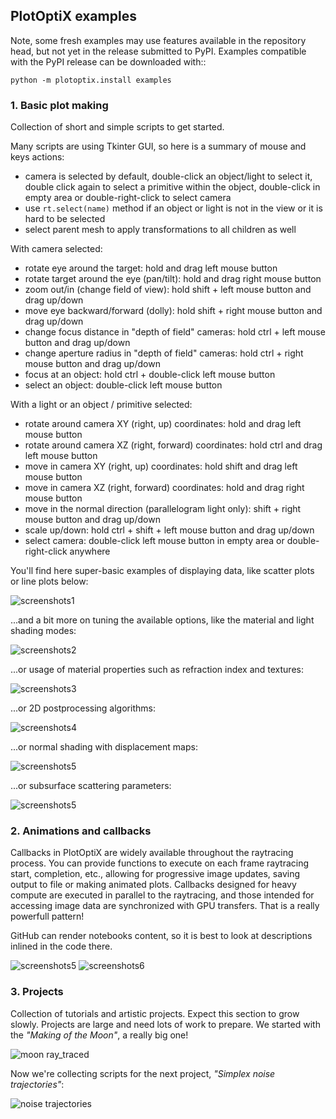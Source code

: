 ## PlotOptiX examples

Note, some fresh examples may use features available in the repository head, but not yet in the release submitted to PyPI. Examples compatible with the PyPI release can be downloaded with::

	python -m plotoptix.install examples

### 1. Basic plot making

Collection of short and simple scripts to get started.

Many scripts are using Tkinter GUI, so here is a summary of mouse and keys actions:

- camera is selected by default, double-click an object/light to select it, double click again to select a primitive within the object, double-click in empty area or double-right-click to select camera
- use ``rt.select(name)`` method if an object or light is not in the view or it is hard to be selected
- select parent mesh to apply transformations to all children as well

With camera selected:

- rotate eye around the target: hold and drag left mouse button
- rotate target around the eye (pan/tilt): hold and drag right mouse button
- zoom out/in (change field of view): hold shift + left mouse button and drag up/down
- move eye backward/forward (dolly): hold shift + right mouse button and drag up/down
- change focus distance in "depth of field" cameras: hold ctrl + left mouse button and drag up/down
- change aperture radius in "depth of field" cameras: hold ctrl + right mouse button and drag up/down
- focus at an object: hold ctrl + double-click left mouse button
- select an object: double-click left mouse button

With a light or an object / primitive selected:

- rotate around camera XY (right, up) coordinates: hold and drag left mouse button
- rotate around camera XZ (right, forward) coordinates: hold ctrl and drag left mouse button
- move in camera XY (right, up) coordinates: hold shift and drag left mouse button
- move in camera XZ (right, forward) coordinates: hold and drag right mouse button
- move in the normal direction (parallelogram light only): shift + right mouse button and drag up/down
- scale up/down: hold ctrl + shift + left mouse button and drag up/down
- select camera: double-click left mouse button in empty area or double-right-click anywhere


You'll find here super-basic examples of displaying data, like scatter plots or line plots below:

![screenshots1](https://plotoptix.rnd.team/images/basic_scripts_screens.jpg "PlotOptiX output screenshots")

...and a bit more on tuning the available options, like the material and light shading modes:

![screenshots2](https://plotoptix.rnd.team/images/light_shading_modes.jpg "PlotOptiX light shading")

...or usage of material properties such as refraction index and textures:

![screenshots3](https://plotoptix.rnd.team/images/refractions_dispersion_textures.jpg "PlotOptiX light dispersion and textures")

...or 2D postprocessing algorithms:

![screenshots4](https://plotoptix.rnd.team/images/postprocessing.jpg "PlotOptiX 2D postprocessing")

...or normal shading with displacement maps:

![screenshots5](https://plotoptix.rnd.team/images/normal_shading_with_textures.jpg "PlotOptiX 2D postprocessing")

...or subsurface scattering parameters:

![screenshots5](https://plotoptix.rnd.team/images/subsurface.jpg "PlotOptiX scattering in volumes")

### 2. Animations and callbacks

Callbacks in PlotOptiX are widely available throughout the raytracing process. You can provide functions to execute on each frame raytracing start, completion, etc., allowing for progressive image updates, saving output to file or making animated plots. Callbacks designed for heavy compute are executed in parallel to the raytracing, and those intended for accessing image data are synchronized with GPU transfers. That is a really powerfull pattern!

GitHub can render notebooks content, so it is best to look at descriptions inlined in the code there.

![screenshots5](https://plotoptix.rnd.team/images/notebook_screens.jpg "PlotOptiX in notebook screenshots")
![screenshots6](https://plotoptix.rnd.team/images/notebook_screens_2.jpg "PlotOptiX in notebook screenshots")

### 3. Projects

Collection of tutorials and artistic projects. Expect this section to grow slowly. Projects are large and need lots of work to prepare. We started with the *"Making of the Moon"*, a really big one!

![moon ray_traced](https://plotoptix.rnd.team/images/moon_2res_banner1.jpg "The Moon ray-traced with PlotOptiX")

Now we're collecting scripts for the next project, *"Simplex noise trajectories"*:

![noise trajectories](https://plotoptix.rnd.team/images/opensimplex_banner.jpg "Noise compositions ray-traced with PlotOptiX")
